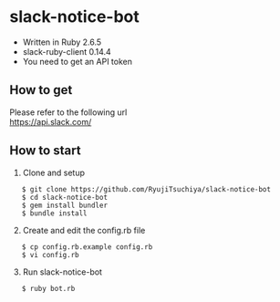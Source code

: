 # slack-notice-bot


- Written in Ruby 2.6.5
- slack-ruby-client 0.14.4
- You need to get an API token 


## How to get 
Please refer to the following url <br>
   https://api.slack.com/

## How to start

1. Clone and setup

```
   $ git clone https://github.com/RyujiTsuchiya/slack-notice-bot
   $ cd slack-notice-bot
   $ gem install bundler 
   $ bundle install 
```
2. Create and edit the config.rb file
```
   $ cp config.rb.example config.rb
   $ vi config.rb  
```

3. Run slack-notice-bot

```
   $ ruby bot.rb
```

